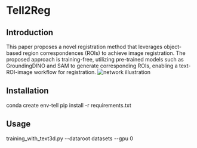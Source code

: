 # Tell2Reg
## Introduction
This paper proposes a novel registration method that leverages object-based region correspondences (ROIs) to achieve image registration. The proposed approach is training-free, utilizing pre-trained models such as GroundingDINO and SAM to generate corresponding ROIs, enabling a text-ROI-image workflow for registration.
![network illustration](samregister-net-5.png)
## Installation 
conda create env-tell
pip install -r requirements.txt

## Usage
training_with_text3d.py --dataroot datasets --gpu 0



